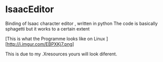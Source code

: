 # IsaacEditor
Binding of Isaac character editor , written in python
The code is basically sphagetti but it works to a certain extent

[This is what the Programme looks like on Linux ][http://i.imgur.com/EBPXKj7.png]

[logo]: http://i.imgur.com/EBPXKj7.png "This is what the Program looks like on linux"
This is due to my .Xresources yours will look diferent.
